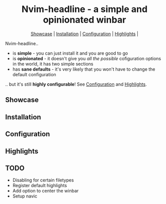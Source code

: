 <div align="center">

# Nvim-headline - a simple and opinionated winbar
  <div>
    <a href='#Showcase'>Showcase</a> |
    <a href='#Installation'>Installation</a> |
    <a href='#Configuration'>Configuration</a> |
    <a href='#Highlights'>Highlights</a> |
  </div>
</div>

Nvim-headline..
 - is **simple** - you can just install it and you are good to go
 - is **opinionated** - it doesn't give you *all the possible* cofiguration options in the world, it has two simple sections
 - has **sane defaults** - it's very likely that you won't have to change the default configuration

.. but it's still **highly configurable**! See [Configuration](#Configuration) and [Highlights](#Highlights).

## Showcase

## Installation

## Configuration

## Highlights

## TODO
 - Disabling for certain filetypes
 - Register default highlights
 - Add option to center the winbar
 - Setup navic
